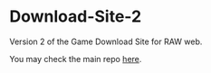 # Download-Site-2
Version 2 of the Game Download Site for RAW web. 

You may check the main repo [here](https://github.com/AkashnilGTA/Game-Download-Site-Without-Ads). 
